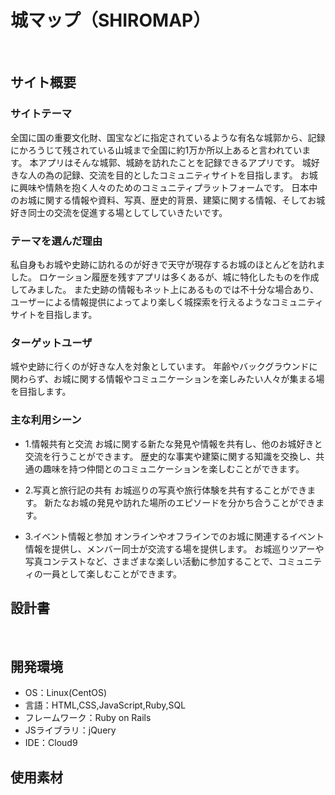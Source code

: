 # 城マップ（SHIROMAP）
​
## サイト概要

### サイトテーマ
全国に国の重要文化財、国宝などに指定されているような有名な城郭から、記録にかろうじて残されている山城まで全国に約1万か所以上あると言われています。
本アプリはそんな城郭、城跡を訪れたことを記録できるアプリです。
城好きな人の為の記録、交流を目的としたコミュニティサイトを目指します。
お城に興味や情熱を抱く人々のためのコミュニティプラットフォームです。
日本中のお城に関する情報や資料、写真、歴史的背景、建築に関する情報、そしてお城好き同士の交流を促進する場としてしていきたいです。
​
### テーマを選んだ理由
私自身もお城や史跡に訪れるのが好きで天守が現存するお城のほとんどを訪れました。
ロケーション履歴を残すアプリは多くあるが、城に特化したものを作成してみました。
また史跡の情報もネット上にあるものでは不十分な場合あり、ユーザーによる情報提供によってより楽しく城探索を行えるようなコミュニティサイトを目指します。
​
### ターゲットユーザ
城や史跡に行くのが好きな人を対象としています。
年齢やバックグラウンドに関わらず、お城に関する情報やコミュニケーションを楽しみたい人々が集まる場を目指します。
​
### 主な利用シーン
 - 1.情報共有と交流
お城に関する新たな発見や情報を共有し、他のお城好きと交流を行うことができます。
歴史的な事実や建築に関する知識を交換し、共通の趣味を持つ仲間とのコミュニケーションを楽しむことができます。

 - 2.写真と旅行記の共有
お城巡りの写真や旅行体験を共有することができます。
新たなお城の発見や訪れた場所のエピソードを分かち合うことができます。

 - 3.イベント情報と参加
オンラインやオフラインでのお城に関連するイベント情報を提供し、メンバー同士が交流する場を提供します。
お城巡りツアーや写真コンテストなど、さまざまな楽しい活動に参加することで、コミュニティの一員として楽しむことができます。
​
## 設計書

​
## 開発環境
- OS：Linux(CentOS)
- 言語：HTML,CSS,JavaScript,Ruby,SQL
- フレームワーク：Ruby on Rails
- JSライブラリ：jQuery
- IDE：Cloud9
​
## 使用素材
